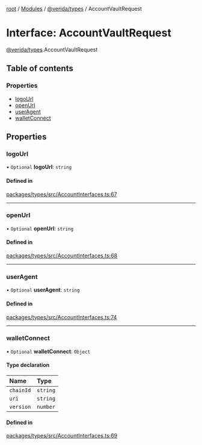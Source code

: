 [root](../README.md) / [Modules](../modules.md) / [@verida/types](../modules/verida_types.md) / AccountVaultRequest

# Interface: AccountVaultRequest

[@verida/types](../modules/verida_types.md).AccountVaultRequest

## Table of contents

### Properties

- [logoUrl](verida_types.AccountVaultRequest.md#logourl)
- [openUrl](verida_types.AccountVaultRequest.md#openurl)
- [userAgent](verida_types.AccountVaultRequest.md#useragent)
- [walletConnect](verida_types.AccountVaultRequest.md#walletconnect)

## Properties

### logoUrl

• `Optional` **logoUrl**: `string`

#### Defined in

[packages/types/src/AccountInterfaces.ts:67](https://github.com/verida/verida-js/blob/a690f60/packages/types/src/AccountInterfaces.ts#L67)

___

### openUrl

• `Optional` **openUrl**: `string`

#### Defined in

[packages/types/src/AccountInterfaces.ts:68](https://github.com/verida/verida-js/blob/a690f60/packages/types/src/AccountInterfaces.ts#L68)

___

### userAgent

• `Optional` **userAgent**: `string`

#### Defined in

[packages/types/src/AccountInterfaces.ts:74](https://github.com/verida/verida-js/blob/a690f60/packages/types/src/AccountInterfaces.ts#L74)

___

### walletConnect

• `Optional` **walletConnect**: `Object`

#### Type declaration

| Name | Type |
| :------ | :------ |
| `chainId` | `string` |
| `uri` | `string` |
| `version` | `number` |

#### Defined in

[packages/types/src/AccountInterfaces.ts:69](https://github.com/verida/verida-js/blob/a690f60/packages/types/src/AccountInterfaces.ts#L69)
